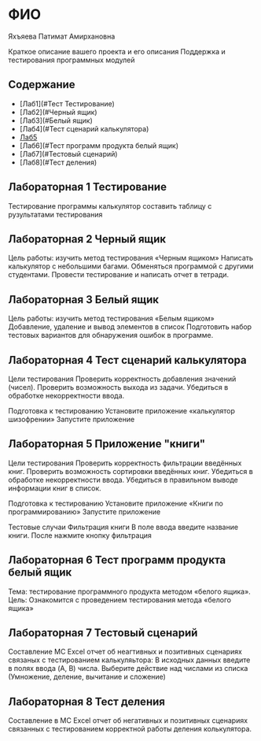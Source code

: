 # ФИО
 Яхъяева Патимат Амирхановна

Краткое описание вашего проекта и его описания
Поддержка и тестирования программных модулей

## Содержание

- [Лаб1](#Тест Тестирование)
- [Лаб2](#Черный ящик)
- [Лаб3](#Белый ящик)
- [Лаб4](#Тест сценарий калькулятора)
- [Лаб5](#Приложение "книги")
- [Лаб6](#Тест программ продукта белый ящик)
- [Лаб7](#Тестовый сценарий)
- [Лаб8](#Тест деления)

## Лабораторная 1 Тестирование
Тестирование программы калькулятор
составить таблицу с рузультатами тестирования

## Лабораторная 2 Черный ящик

Цель работы: изучить метод тестирования «Черным ящиком»
Написать калькулятор с небольшими багами.
Обменяться программой с другими студентами. Провести тестирование и написать отчет в тетради.

## Лабораторная 3  Белый ящик
Цель работы: изучить метод тестирования «Белым ящиком»
Добавление, удаление и вывод элементов в список
Подготовить набор тестовых вариантов для обнаружения ошибок в программе.

## Лабораторная 4  Тест сценарий калькулятора
Цели тестирования
	Проверить корректность добавления значений (чисел).
	Проверить возможность выхода из задачи.
	Убедиться в обработке некорректности ввода.

Подготовка к тестированию
	Установите приложение «калькулятор шизофрении»
	Запустите приложение

## Лабораторная 5  Приложение "книги"
Цели тестирования
	Проверить корректность фильтрации введённых книг.
	Проверить возможность сортировки введённых книг.
	Убедиться в обработке некорректности ввода.
	Убедиться в правильном выводе информации книг в список.

Подготовка к тестированию
	Установите приложение «Книги по программированию»
	Запустите приложение

Тестовые случаи
	Фильтрация книги
	В поле ввода введите название книги.
	После нажмите кнопку фильтрация

## Лабораторная 6  Тест программ продукта белый ящик
Тема: тестирование программного продукта методом «белого ящика».
Цель: Ознакомится с проведением тестирования метода «белого ящика»


## Лабораторная 7  Тестовый сценарий
Составление MC Excel отчет об неагтивных и позитивных сценариях
связаных с тестированием калькуляьтора:
 В исходных данных введите в полях ввода (A, B) числа.
 Выберите действие над числами из списка (Умножение, деление,
вычитание и сложение)

## Лабораторная 8 Тест деления
Составление в MC Excel отчет об негативных и позитивных сценариях
связанных с тестированием корректной работы деления колькулятора.